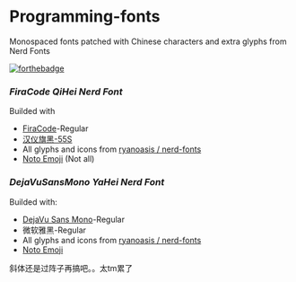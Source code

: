# Programming-fonts

Monospaced fonts patched with Chinese characters and extra glyphs from Nerd Fonts

[![forthebadge](http://forthebadge.com/images/badges/check-it-out.svg)](http://forthebadge.com)

### *FiraCode QiHei Nerd Font*
Builded with
- [FiraCode](https://github.com/tonsky/FiraCode)-Regular
- [汉仪旗黑-55S](http://www.hanyi.com.cn/productdetail.php?id=832)
- All glyphs and icons from [ryanoasis / nerd-fonts](https://nerdfonts.com/)
- [Noto Emoji](http://www.fontspace.com/google/noto-emoji) (Not all)

### *DejaVuSansMono YaHei Nerd Font*
Builded with:
- [DejaVu Sans Mono](https://dejavu-fonts.github.io/)-Regular
- 微软雅黑-Regular
- All glyphs and icons from [ryanoasis / nerd-fonts](https://nerdfonts.com/)
- [Noto Emoji](http://www.fontspace.com/google/noto-emoji)

斜体还是过阵子再搞吧。。太tm累了
